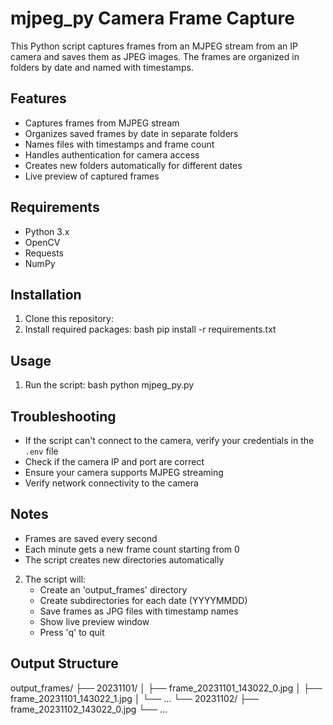 # mjpeg_py Camera Frame Capture

This Python script captures frames from an MJPEG stream from an IP camera and saves them as JPEG images. The frames are organized in folders by date and named with timestamps.

## Features

- Captures frames from MJPEG stream
- Organizes saved frames by date in separate folders
- Names files with timestamps and frame count
- Handles authentication for camera access
- Creates new folders automatically for different dates
- Live preview of captured frames

## Requirements

- Python 3.x
- OpenCV
- Requests
- NumPy

## Installation

1. Clone this repository:
2. Install required packages:
bash pip install -r requirements.txt

## Usage

1. Run the script:
bash python mjpeg_py.py

## Troubleshooting

- If the script can't connect to the camera, verify your credentials in the `.env` file
- Check if the camera IP and port are correct
- Ensure your camera supports MJPEG streaming
- Verify network connectivity to the camera

## Notes

- Frames are saved every second
- Each minute gets a new frame count starting from 0
- The script creates new directories automatically

2. The script will:
   - Create an 'output_frames' directory
   - Create subdirectories for each date (YYYYMMDD)
   - Save frames as JPG files with timestamp names
   - Show live preview window
   - Press 'q' to quit

## Output Structure

output_frames/ ├── 20231101/ │
├── frame_20231101_143022_0.jpg │
├── frame_20231101_143022_1.jpg │ └── ... └──
20231102/ ├── frame_20231102_143022_0.jpg
└── ...